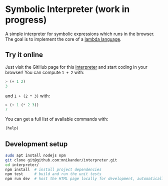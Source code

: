 # Symbolic Interpreter (work in progress)

A simple interpreter for symbolic expressions which runs in the browser.
The goal is to implement the core of a [lambda language](https://github.com/mnikander/lambda).

## Try it online

Just visit the GitHub page for this [interpreter](https://mnikander.github.io/interpreter/) and start coding in your browser!
You can compute `1 + 2` with:

```lisp
> (+ 1 2)
3
```

and `1 + (2 * 3)` with:
```lisp
> (+ 1 (* 2 3))
7
```

You can get a full list of available commands with:
```lisp
(help)
```

## Development setup

```bash
sudo apt install nodejs npm
git clone git@github.com:mnikander/interpreter.git
cd interpreter/
npm install  # install project dependencies
npm test     # build and run the unit tests
npm run dev  # host the HTML page locally for development, automatically reloads when source files are changed
```
